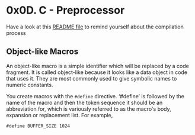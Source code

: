 # 0x0D. C - Preprocessor

Have a look at this [README file](https://github.com/Darryl-Mbae/alx-low_level_programming/tree/master/0x00-hello_world#readme) to remind yourself about the compilation process

## Object-like Macros
An object-like macro is a simple identifier which will be replaced by a code fragment. It is called object-like because it looks like a data object in code that uses it. They are most commonly used to give symbolic names to numeric constants.

You create macros with the ```#define``` directive. ‘#define’ is followed by the name of the macro and then the token sequence it should be an abbreviation for, which is variously referred to as the macro's body, expansion or replacement list. For example,

```#define BUFFER_SIZE 1024```
